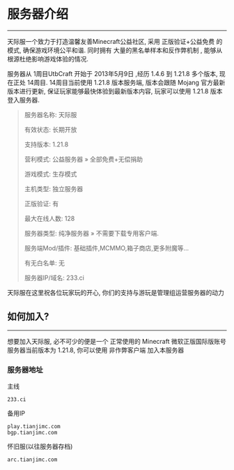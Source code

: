 # 服务器介绍
---
天际服一个致力于打造温馨友善Minecraft公益社区, 采用 正版验证+公益免费 的模式, 确保游戏环境公平和谐. 同时拥有 大量的黑名单样本和反作弊机制 , 能够从根源杜绝影响游戏体验的情况.

服务器从 1周目UtbCraft 开始于 2013年5月9日 ,经历 1.4.6 到 1.21.8 多个版本, 现在正处 14周目. 14周目当前使用 1.21.8 版本服务端, 版本会跟随 Mojang 官方最新版本进行更新, 保证玩家能够最快体验到最新版本内容, 玩家可以使用 1.21.8 版本登入服务器.

> 服务器名称: 天际服
>
> 有效状态: 长期开放
>
> 支持版本: 1.21.8
>
> 营利模式: 公益服务器 » 全部免费+无偿捐助
>
> 游戏模式: 生存模式
>
> 主机类型: 独立服务器
>
> 正版验证: 有
>
> 最大在线人数: 128
>
> 服务器类型: 纯净服务器 » 不需要下载专用客户端.
>
> 服务端Mod/插件: 基础插件,MCMMO,箱子商店,更多附魔等...
>
> 有无白名单: 无
>
> 服务器IP/域名: 233.ci

天际服在这里祝各位玩家玩的开心, 你们的支持与游玩是管理组运营服务器的动力  

## 如何加入?

---
想要加入天际服, 必不可少的便是一个 正常使用的 Minecraft 微软正版国际版账号  
服务器当前版本为 1.21.8, 你可以使用 非作弊客户端 加入本服务器

### 服务器地址
主线
```
233.ci
```
备用IP
```
play.tianjimc.com
bgp.tianjimc.com
```
怀旧服(以往服务器存档)
```
arc.tianjimc.com
```